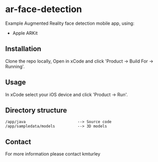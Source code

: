 # ar-face-detection

Example Augmented Reality face detection mobile app, using:

* Apple ARKit


## Installation

Clone the repo locally, Open in xCode and click 'Product -> Build For -> Running'.


## Usage

In xCode select your iOS device and click 'Product -> Run'.


## Directory structure

    /app/java                       --> Source code
    /app/sampledata/models          --> 3D models


## Contact

For more information please contact kmturley
